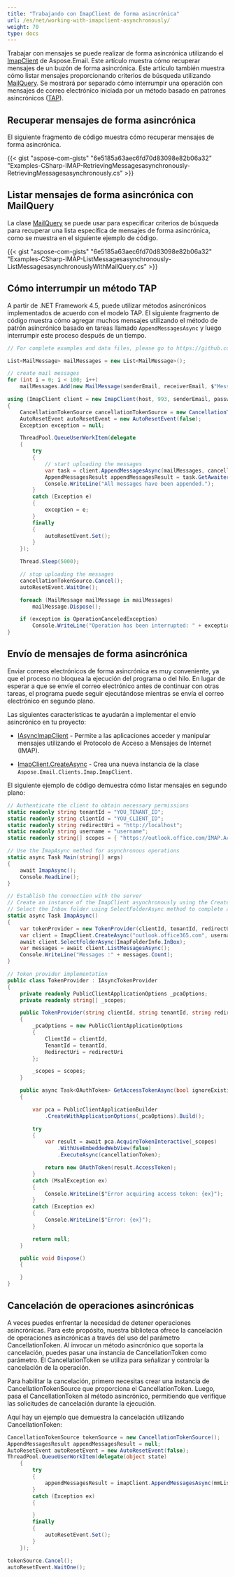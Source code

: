 ```yaml
---
title: "Trabajando con ImapClient de forma asincrónica"
url: /es/net/working-with-imapclient-asynchronously/
weight: 70
type: docs
---
```


Trabajar con mensajes se puede realizar de forma asincrónica utilizando el [ImapClient](https://reference.aspose.com/email/net/aspose.email.clients.imap/imapclient/) de Aspose.Email. Este artículo muestra cómo recuperar mensajes de un buzón de forma asincrónica. Este artículo también muestra cómo listar mensajes proporcionando criterios de búsqueda utilizando [MailQuery](https://reference.aspose.com/email/net/aspose.email.tools.search/mailquery/). Se mostrará por separado cómo interrumpir una operación con mensajes de correo electrónico iniciada por un método basado en patrones asincrónicos ([TAP](https://learn.microsoft.com/en-us/dotnet/standard/asynchronous-programming-patterns/task-based-asynchronous-pattern-tap)).

## **Recuperar mensajes de forma asincrónica**

El siguiente fragmento de código muestra cómo recuperar mensajes de forma asincrónica.

{{< gist "aspose-com-gists" "6e5185a63aec6fd70d83098e82b06a32" "Examples-CSharp-IMAP-RetrievingMessagesasynchronously-RetrievingMessagesasynchronously.cs" >}}

## **Listar mensajes de forma asincrónica con MailQuery**

La clase [MailQuery](https://reference.aspose.com/email/net/aspose.email.tools.search/mailquery/) se puede usar para especificar criterios de búsqueda para recuperar una lista específica de mensajes de forma asincrónica, como se muestra en el siguiente ejemplo de código.

{{< gist "aspose-com-gists" "6e5185a63aec6fd70d83098e82b06a32" "Examples-CSharp-IMAP-ListMessagesasynchronously-ListMessagesasynchronouslyWithMailQuery.cs" >}}

## **Cómo interrumpir un método TAP**

A partir de .NET Framework 4.5, puede utilizar métodos asincrónicos implementados de acuerdo con el modelo TAP. El siguiente fragmento de código muestra cómo agregar muchos mensajes utilizando el método de patrón asincrónico basado en tareas llamado `AppendMessagesAsync` y luego interrumpir este proceso después de un tiempo.

```csharp
// For complete examples and data files, please go to https://github.com/aspose-email/Aspose.Email-for-.NET

List<MailMessage> mailMessages = new List<MailMessage>();

// create mail messages
for (int i = 0; i < 100; i++)
    mailMessages.Add(new MailMessage(senderEmail, receiverEmail, $"Message #{i}", "Text"));

using (ImapClient client = new ImapClient(host, 993, senderEmail, password, SecurityOptions.SSLImplicit))
{
    CancellationTokenSource cancellationTokenSource = new CancellationTokenSource();
    AutoResetEvent autoResetEvent = new AutoResetEvent(false);
    Exception exception = null;

    ThreadPool.QueueUserWorkItem(delegate
    {
        try
        {
            // start uploading the messages
            var task = client.AppendMessagesAsync(mailMessages, cancellationTokenSource.Token);
            AppendMessagesResult appendMessagesResult = task.GetAwaiter().GetResult();
            Console.WriteLine("All messages have been appended.");
        }
        catch (Exception e)
        {
            exception = e;
        }
        finally
        {
            autoResetEvent.Set();
        }
    });

    Thread.Sleep(5000);

    // stop uploading the messages
    cancellationTokenSource.Cancel();
    autoResetEvent.WaitOne();

    foreach (MailMessage mailMessage in mailMessages)
        mailMessage.Dispose();

    if (exception is OperationCanceledException)
        Console.WriteLine("Operation has been interrupted: " + exception.Message);
}
```
## **Envío de mensajes de forma asincrónica**

Enviar correos electrónicos de forma asincrónica es muy conveniente, ya que el proceso no bloquea la ejecución del programa o del hilo. En lugar de esperar a que se envíe el correo electrónico antes de continuar con otras tareas, el programa puede seguir ejecutándose mientras se envía el correo electrónico en segundo plano.

Las siguientes características te ayudarán a implementar el envío asincrónico en tu proyecto:

- [IAsyncImapClient](https://reference.aspose.com/email/net/aspose.email.clients.imap/iasyncimapclient/#iasyncimapclient-interface) - Permite a las aplicaciones acceder y manipular mensajes utilizando el Protocolo de Acceso a Mensajes de Internet (IMAP).

- [ImapClient.CreateAsync](https://reference.aspose.com/email/net/aspose.email.clients.imap/imapclient/createasync/) - Crea una nueva instancia de la clase `Aspose.Email.Clients.Imap.ImapClient`.

El siguiente ejemplo de código demuestra cómo listar mensajes en segundo plano:

```cs
// Authenticate the client to obtain necessary permissions
static readonly string tenantId = "YOU_TENANT_ID";
static readonly string clientId = "YOU_CLIENT_ID";
static readonly string redirectUri = "http://localhost";
static readonly string username = "username";
static readonly string[] scopes = { "https://outlook.office.com/IMAP.AccessAsUser.All" };

// Use the ImapAsync method for asynchronous operations
static async Task Main(string[] args)
{
    await ImapAsync();
    Console.ReadLine();
}

// Establish the connection with the server
// Create an instance of the ImapClient asynchronously using the CreateAsync method
// Select the Inbox folder using SelectFolderAsync method to complete and fetch the list of email messages asynchronously using the ListMessagesAsync method.
static async Task ImapAsync()
{
    var tokenProvider = new TokenProvider(clientId, tenantId, redirectUri, scopes);
    var client = ImapClient.CreateAsync("outlook.office365.com", username, tokenProvider, 993).GetAwaiter().GetResult();
    await client.SelectFolderAsync(ImapFolderInfo.InBox);
    var messages = await client.ListMessagesAsync();
    Console.WriteLine("Messages :" + messages.Count);
}

// Token provider implementation
public class TokenProvider : IAsyncTokenProvider
{
    private readonly PublicClientApplicationOptions _pcaOptions;
    private readonly string[] _scopes;

    public TokenProvider(string clientId, string tenantId, string redirectUri, string[] scopes)
    {
        _pcaOptions = new PublicClientApplicationOptions
        {
            ClientId = clientId,
            TenantId = tenantId,
            RedirectUri = redirectUri
        };

        _scopes = scopes;
    }

    public async Task<OAuthToken> GetAccessTokenAsync(bool ignoreExistingToken = false, CancellationToken cancellationToken = default)
    {

        var pca = PublicClientApplicationBuilder
            .CreateWithApplicationOptions(_pcaOptions).Build();

        try
        {
            var result = await pca.AcquireTokenInteractive(_scopes)
                .WithUseEmbeddedWebView(false)
                .ExecuteAsync(cancellationToken);

            return new OAuthToken(result.AccessToken);
        }
        catch (MsalException ex)
        {
            Console.WriteLine($"Error acquiring access token: {ex}");
        }
        catch (Exception ex)
        {
            Console.WriteLine($"Error: {ex}");
        }

        return null;
    }

    public void Dispose()
    {

    }
}
```
## **Cancelación de operaciones asincrónicas**

A veces puedes enfrentar la necesidad de detener operaciones asincrónicas. Para este propósito, nuestra biblioteca ofrece la cancelación de operaciones asincrónicas a través del uso del parámetro CancellationToken. Al invocar un método asincrónico que soporta la cancelación, puedes pasar una instancia de CancellationToken como parámetro. El CancellationToken se utiliza para señalizar y controlar la cancelación de la operación.

Para habilitar la cancelación, primero necesitas crear una instancia de CancellationTokenSource que proporciona el CancellationToken. Luego, pasa el CancellationToken al método asincrónico, permitiendo que verifique las solicitudes de cancelación durante la ejecución.

Aquí hay un ejemplo que demuestra la cancelación utilizando CancellationToken:

```cs
CancellationTokenSource tokenSource = new CancellationTokenSource();
AppendMessagesResult appendMessagesResult = null;
AutoResetEvent autoResetEvent = new AutoResetEvent(false);
ThreadPool.QueueUserWorkItem(delegate(object state)
    {
        try
        {
            appendMessagesResult = imapClient.AppendMessagesAsync(mmList, tokenSource.Token).GetAwaiter().GetResult();
        }
        catch (Exception ex)
        {

        }
        finally
        {
            autoResetEvent.Set();
        }
    });

tokenSource.Cancel();
autoResetEvent.WaitOne();
```